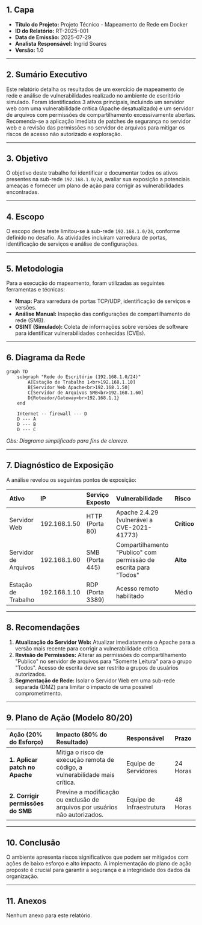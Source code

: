 ## 1. Capa

- **Título do Projeto:** Projeto Técnico - Mapeamento de Rede em Docker
- **ID do Relatório:** RT-2025-001
- **Data de Emissão:** 2025-07-29
- **Analista Responsável:** Ingrid Soares
- **Versão:** 1.0

---

## 2. Sumário Executivo

Este relatório detalha os resultados de um exercício de mapeamento de rede e análise de vulnerabilidades realizado no ambiente de escritório simulado. Foram identificados 3 ativos principais, incluindo um servidor web com uma vulnerabilidade crítica (Apache desatualizado) e um servidor de arquivos com permissões de compartilhamento excessivamente abertas. Recomenda-se a aplicação imediata de patches de segurança no servidor web e a revisão das permissões no servidor de arquivos para mitigar os riscos de acesso não autorizado e exploração.

---

## 3. Objetivo

O objetivo deste trabalho foi identificar e documentar todos os ativos presentes na sub-rede `192.168.1.0/24`, avaliar sua exposição a potenciais ameaças e fornecer um plano de ação para corrigir as vulnerabilidades encontradas.

---

## 4. Escopo

O escopo deste teste limitou-se à sub-rede `192.168.1.0/24`, conforme definido no desafio. As atividades incluíram varredura de portas, identificação de serviços e análise de configurações.

---

## 5. Metodologia

Para a execução do mapeamento, foram utilizadas as seguintes ferramentas e técnicas:
- **Nmap:** Para varredura de portas TCP/UDP, identificação de serviços e versões.
- **Análise Manual:** Inspeção das configurações de compartilhamento de rede (SMB).
- **OSINT (Simulado):** Coleta de informações sobre versões de software para identificar vulnerabilidades conhecidas (CVEs).

---

## 6. Diagrama da Rede

```mermaid
graph TD
    subgraph "Rede do Escritório (192.168.1.0/24)"
        A[Estação de Trabalho 1<br>192.168.1.10]
        B[Servidor Web Apache<br>192.168.1.50]
        C[Servidor de Arquivos SMB<br>192.168.1.60]
        D{Roteador/Gateway<br>192.168.1.1}
    end

    Internet -- firewall --- D
    D --- A
    D --- B
    D --- C
```
*Obs: Diagrama simplificado para fins de clareza.*

---

## 7. Diagnóstico de Exposição

A análise revelou os seguintes pontos de exposição:

| Ativo | IP | Serviço Exposto | Vulnerabilidade | Risco |
| :--- | :--- | :--- | :--- | :--- |
| Servidor Web | 192.168.1.50 | HTTP (Porta 80) | Apache 2.4.29 (vulnerável a CVE-2021-41773) | **Crítico** |
| Servidor de Arquivos | 192.168.1.60 | SMB (Porta 445) | Compartilhamento "Publico" com permissão de escrita para "Todos" | **Alto** |
| Estação de Trabalho | 192.168.1.10 | RDP (Porta 3389) | Acesso remoto habilitado | Médio |

---

## 8. Recomendações

1.  **Atualização do Servidor Web:** Atualizar imediatamente o Apache para a versão mais recente para corrigir a vulnerabilidade crítica.
2.  **Revisão de Permissões:** Alterar as permissões do compartilhamento "Publico" no servidor de arquivos para "Somente Leitura" para o grupo "Todos". Acesso de escrita deve ser restrito a grupos de usuários autorizados.
3.  **Segmentação de Rede:** Isolar o Servidor Web em uma sub-rede separada (DMZ) para limitar o impacto de uma possível comprometimento.

---

## 9. Plano de Ação (Modelo 80/20)

| Ação (20% do Esforço) | Impacto (80% do Resultado) | Responsável | Prazo |
| :--- | :--- | :--- | :--- |
| **1. Aplicar patch no Apache** | Mitiga o risco de execução remota de código, a vulnerabilidade mais crítica. | Equipe de Servidores | 24 Horas |
| **2. Corrigir permissões do SMB** | Previne a modificação ou exclusão de arquivos por usuários não autorizados. | Equipe de Infraestrutura | 48 Horas |

---

## 10. Conclusão

O ambiente apresenta riscos significativos que podem ser mitigados com ações de baixo esforço e alto impacto. A implementação do plano de ação proposto é crucial para garantir a segurança e a integridade dos dados da organização.

---

## 11. Anexos

Nenhum anexo para este relatório.
